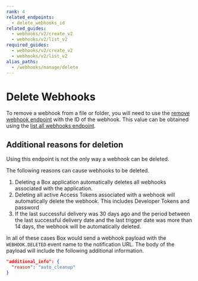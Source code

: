 ```yaml
---
rank: 4
related_endpoints:
  - delete_webhooks_id
related_guides:
  - webhooks/v2/create_v2
  - webhooks/v2/list_v2
required_guides:
  - webhooks/v2/create_v2
  - webhooks/v2/list_v2
alias_paths:
  - /webhooks/manage/delete
---
```


# Delete Webhooks

To remove a webhook from a file or folder, you will need to use the 
[remove webhook endpoint][delete] with the ID of the webhook. This value can 
be obtained using the [list all webhooks endpoint][list].

<Samples id='delete_webhooks_id'></Samples>

## Additional reasons for deletion

Using this endpoint is not the only way a webhook can be deleted.

The following reasons can cause webhooks to be deleted.

1. Deleting a Box application automatically deletes all webhooks associated with
   the application.
2. Deleting all active Access Tokens associated with a webhook will
   automatically delete the webhook. This includes Developer Tokens and password
3. If the last successful delivery was 30 days ago and the period between the
   last successful delivery date and the last trigger date was more than 14
   days, the webhook will be automatically deleted.

In all of these cases Box would send a webhook payload with the
`WEBHOOK.DELETED` event name to the notification URL. The body of the payload
will include the following additional information.

```json
"additional_info": {
  "reason": "auto_cleanup"
}
```

[delete]: e://delete-webhooks-id
[list]: e://get-webhooks